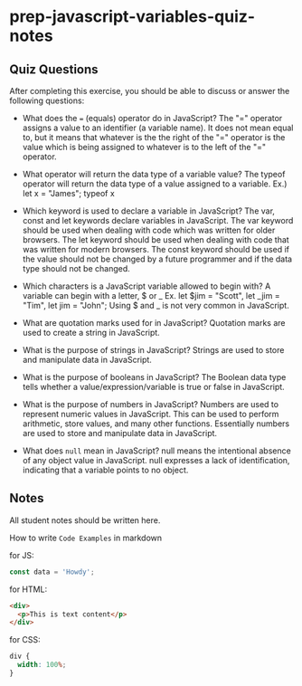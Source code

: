 # prep-javascript-variables-quiz-notes

## Quiz Questions

After completing this exercise, you should be able to discuss or answer the following questions:

- What does the `=` (equals) operator do in JavaScript?
  The "=" operator assigns a value to an identifier (a variable name).
  It does not mean equal to, but it means that whatever is the the right of the "=" operator is the value which is being assigned to whatever is to the left of the "=" operator.

- What operator will return the data type of a variable value?
  The typeof operator will return the data type of a value assigned to a variable.
  Ex.)
  let x = "James";
  typeof x

- Which keyword is used to declare a variable in JavaScript?
  The var, const and let keywords declare variables in JavaScript.
  The var keyword should be used when dealing with code which was written for older browsers.
  The let keyword should be used when dealing with code that was written for modern browsers.
  The const keyword should be used if the value should not be changed by a future programmer and if the data type should not be changed.

- Which characters is a JavaScript variable allowed to begin with?
  A variable can begin with a letter, $ or _
  Ex.
  let $jim = "Scott", let \_jim = "Tim", let jim = "John";
  Using $ and _ is not very common in JavaScript.

- What are quotation marks used for in JavaScript?
  Quotation marks are used to create a string in JavaScript.

- What is the purpose of strings in JavaScript?
  Strings are used to store and manipulate data in JavaScript.

- What is the purpose of booleans in JavaScript?
  The Boolean data type tells whether a value/expression/variable is true or false in JavaScript.

- What is the purpose of numbers in JavaScript?
  Numbers are used to represent numeric values in JavaScript. This can be used to perform arithmetic, store values, and many other functions.
  Essentially numbers are used to store and manipulate data in JavaScript.

- What does `null` mean in JavaScript?
  null means the intentional absence of any object value in JavaScript.
  null expresses a lack of identification, indicating that a variable points to no object.

## Notes

All student notes should be written here.

How to write `Code Examples` in markdown

for JS:

```javascript
const data = 'Howdy';
```

for HTML:

```html
<div>
  <p>This is text content</p>
</div>
```

for CSS:

```css
div {
  width: 100%;
}
```
